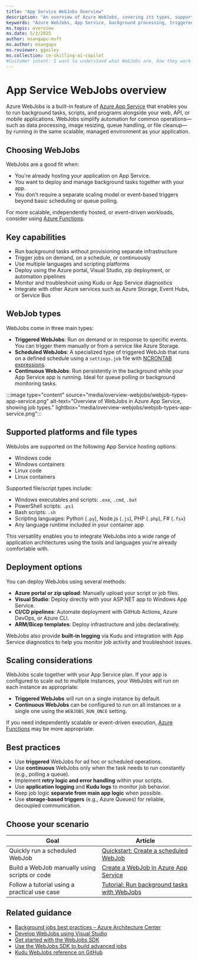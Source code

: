 ```yaml
---
title: "App Service WebJobs Overview"
description: "An overview of Azure WebJobs, covering its types, supported platforms, file types, scheduling with NCRONTAB expressions, deployment options, and benefits for background processing within Azure App Service."
keywords: "Azure WebJobs, App Service, background processing, triggered jobs, continuous jobs, NCRONTAB, deployment, Azure, technical overview"
ms.topic: overview
ms.date: 5/2/2025
author: msangapu-msft
ms.author: msangapu
ms.reviewer: ggailey
ms.collection: ce-skilling-ai-copilot
#Customer intent: I want to understand what WebJobs are, how they work with Azure App Service, and whether they’re the right solution for running background tasks in my app. I'm looking for guidance on supported platforms, types of jobs, deployment options, and how to get started or go deeper based on my use case.
---
```


# App Service WebJobs overview

Azure WebJobs is a built-in feature of [Azure App Service](overview.md) that enables you to run background tasks, scripts, and programs alongside your web, API, or mobile applications. WebJobs simplify automation for common operations—such as data processing, image resizing, queue handling, or file cleanup—by running in the same scalable, managed environment as your application.

## Choosing WebJobs

WebJobs are a good fit when:
- You're already hosting your application on App Service.
- You want to deploy and manage background tasks together with your app.
- You don't require a separate scaling model or event-based triggers beyond basic scheduling or queue polling.

For more scalable, independently hosted, or event-driven workloads, consider using [Azure Functions](../azure-functions/functions-overview.md).

## Key capabilities

- Run background tasks without provisioning separate infrastructure
- Trigger jobs on demand, on a schedule, or continuously
- Use multiple languages and scripting platforms
- Deploy using the Azure portal, Visual Studio, zip deployment, or automation pipelines
- Monitor and troubleshoot using Kudu or App Service diagnostics
- Integrate with other Azure services such as Azure Storage, Event Hubs, or Service Bus

## WebJob types

WebJobs come in three main types:

- **Triggered WebJobs**: Run on demand or in response to specific events. You can trigger them manually or from a service like Azure Storage.
- **Scheduled WebJobs**: A specialized type of triggered WebJob that runs on a defined schedule using a `settings.job` file with [NCRONTAB expressions](webjobs-create.md#ncrontab-expressions).
- **Continuous WebJobs**: Run persistently in the background while your App Service app is running. Ideal for queue polling or background monitoring tasks.


:::image type="content" source="media/overview-webjobs/webjob-types-app-service.png" alt-text="Overview of WebJobs in Azure App Service, showing job types." lightbox="media/overview-webjobs/webjob-types-app-service.png":::

## Supported platforms and file types

WebJobs are supported on the following App Service hosting options:

- Windows code
- Windows containers
- Linux code
- Linux containers

Supported file/script types include:

- Windows executables and scripts: `.exe`, `.cmd`, `.bat`
- PowerShell scripts: `.ps1`
- Bash scripts: `.sh`
- Scripting languages: Python (`.py`), Node.js (`.js`), PHP (`.php`), F# (`.fsx`)
- Any language runtime included in your container app

This versatility enables you to integrate WebJobs into a wide range of application architectures using the tools and languages you're already comfortable with.

## Deployment options

You can deploy WebJobs using several methods:

- **Azure portal or zip upload**: Manually upload your script or job files.
- **Visual Studio**: Deploy directly with your ASP.NET app to Windows App Service.
- **CI/CD pipelines**: Automate deployment with GitHub Actions, Azure DevOps, or Azure CLI.
- **ARM/Bicep templates**: Deploy infrastructure and jobs declaratively.

WebJobs also provide **built-in logging** via Kudu and integration with App Service diagnostics to help you monitor job activity and troubleshoot issues.

## Scaling considerations

WebJobs scale together with your App Service plan. If your app is configured to scale out to multiple instances, your WebJobs will run on each instance as appropriate:
- **Triggered WebJobs** will run on a single instance by default.
- **Continuous WebJobs** can be configured to run on all instances or a single one using the `WEBJOBS_RUN_ONCE` setting.

If you need independently scalable or event-driven execution, [Azure Functions](../azure-functions/functions-overview.md) may be more appropriate.

## Best practices

- Use **triggered** WebJobs for ad hoc or scheduled operations.
- Use **continuous** WebJobs only when the task needs to run constantly (e.g., polling a queue).
- Implement **retry logic and error handling** within your scripts.
- Use **application logging** and **Kudu logs** to monitor job behavior.
- Keep job logic **separate from main app logic** when possible.
- Use **storage-based triggers** (e.g., Azure Queues) for reliable, decoupled communication.


## Choose your scenario

| Goal | Article |
|------|---------|
| Quickly run a scheduled WebJob | [Quickstart: Create a scheduled WebJob](quickstart-webjobs.md) |
| Build a WebJob manually using scripts or code | [Create a WebJob in Azure App Service](webjobs-create.md) |
| Follow a tutorial using a practical use case | [Tutorial: Run background tasks with WebJobs](tutorial-webjobs.md) |

## Related guidance

- [Background jobs best practices – Azure Architecture Center](/azure/architecture/best-practices/background-jobs)
- [Develop WebJobs using Visual Studio](webjobs-dotnet-deploy-vs.md)
- [Get started with the WebJobs SDK](webjobs-sdk-get-started.md)
- [Use the WebJobs SDK to build advanced jobs](webjobs-sdk-how-to.md)
- [Kudu WebJobs reference on GitHub](https://github.com/projectkudu/kudu/wiki/WebJobs)